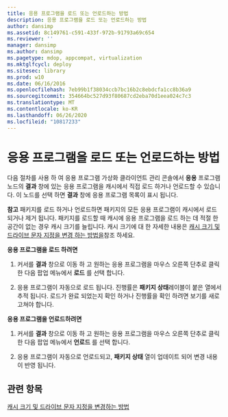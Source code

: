 ```yaml
---
title: 응용 프로그램을 로드 또는 언로드하는 방법
description: 응용 프로그램을 로드 또는 언로드하는 방법
author: dansimp
ms.assetid: 8c149761-c591-433f-972b-91793a69c654
ms.reviewer: ''
manager: dansimp
ms.author: dansimp
ms.pagetype: mdop, appcompat, virtualization
ms.mktglfcycl: deploy
ms.sitesec: library
ms.prod: w10
ms.date: 06/16/2016
ms.openlocfilehash: 7eb99b1f38034ccb7bc16b2c8ebdcfa1cc8b36a9
ms.sourcegitcommit: 354664bc527d93f80687cd2eba70d1eea024c7c3
ms.translationtype: MT
ms.contentlocale: ko-KR
ms.lasthandoff: 06/26/2020
ms.locfileid: "10817233"
---
```

# 응용 프로그램을 로드 또는 언로드하는 방법


다음 절차를 사용 하 여 응용 프로그램 가상화 클라이언트 관리 콘솔에서 **응용** 프로그램 노드의 **결과** 창에 있는 응용 프로그램을 캐시에서 직접 로드 하거나 언로드할 수 있습니다. 이 노드를 선택 하면 **결과** 창에 응용 프로그램 목록이 표시 됩니다.

**참고**  패키지를 로드 하거나 언로드하면 패키지의 모든 응용 프로그램이 캐시에서 로드 되거나 제거 됩니다. 패키지를 로드할 때 캐시에 응용 프로그램을 로드 하는 데 적절 한 공간이 없는 경우 캐시 크기를 늘립니다. 캐시 크기에 대 한 자세한 내용은 [캐시 크기 및 드라이브 문자 지정을 변경 하는 방법을](how-to-change-the-cache-size-and-the-drive-letter-designation.md)참조 하세요.

 

**응용 프로그램을 로드 하려면**

1.  커서를 **결과** 창으로 이동 하 고 원하는 응용 프로그램을 마우스 오른쪽 단추로 클릭 한 다음 팝업 메뉴에서 **로드** 를 선택 합니다.

2.  응용 프로그램이 자동으로 로드 됩니다. 진행률은 **패키지 상태**레이블이 붙은 열에서 추적 됩니다. 로드가 완료 되었는지 확인 하거나 진행률을 확인 하려면 보기를 새로 고쳐야 합니다.

**응용 프로그램을 언로드하려면**

1.  커서를 **결과** 창으로 이동 하 고 원하는 응용 프로그램을 마우스 오른쪽 단추로 클릭 한 다음 팝업 메뉴에서 **언로드** 를 선택 합니다.

2.  응용 프로그램이 자동으로 언로드되고, **패키지 상태** 열이 업데이트 되어 변경 내용이 반영 됩니다.

## 관련 항목


[캐시 크기 및 드라이브 문자 지정을 변경하는 방법](how-to-change-the-cache-size-and-the-drive-letter-designation.md)

 

 





